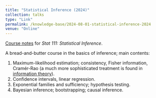 ```yaml
---
title: "Statistical Inference (2024)"
collection: talks
type: "Link"
permalink: /knowledge-base/2024-08-01-statistical-inference-2024
venue: "Online"
---
```


[Course notes](https://github.com/nlyu1/Fall-2023/blob/main/Stat-111/Notes/Statistical%20Inference.pdf) for *Stat 111: Statistical Inference*. 

A bread-and-butter course in the basics of inference; main contents: 

1. Maximum-likelihood estimation; consistency, Fisher information, Cramér-Rao (a much more sophisticated treatment is found in [information theory]()). 
2. Confidence intervals, linear regression. 
3. Exponential families and sufficiency; hypothesis testing. 
4. Bayesian inference; bootstrapping; causal inference. 